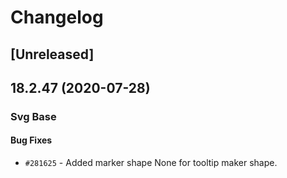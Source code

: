 # Changelog

## [Unreleased]

## 18.2.47 (2020-07-28)

### Svg Base

#### Bug Fixes

- `#281625` - Added marker shape None for tooltip maker shape.